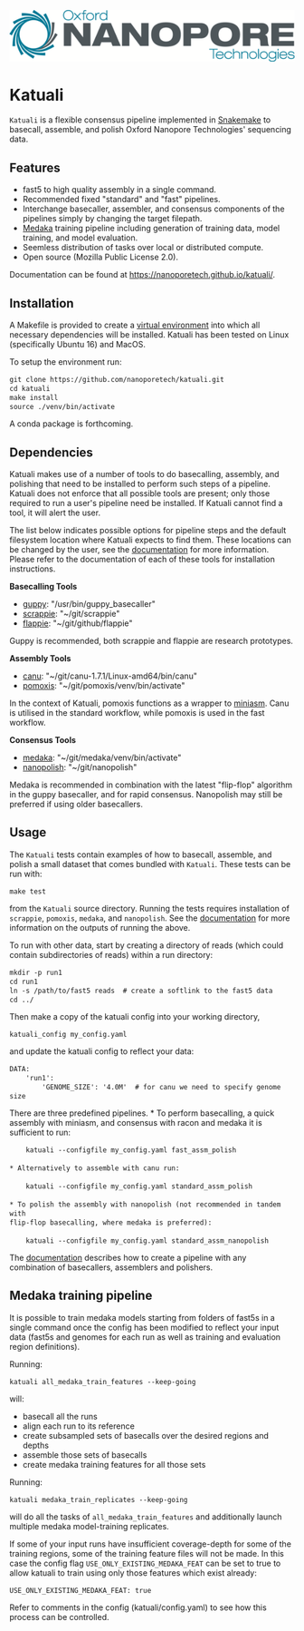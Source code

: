 ![Oxford Nanopore Technologies logo](images/ONT_logo_590x106.png)


Katuali
=======

`Katuali` is a flexible consensus pipeline implemented in
[Snakemake](https://snakemake.readthedocs.io) to basecall, assemble, and polish
Oxford Nanopore Technologies' sequencing data.

Features
--------

  * fast5 to high quality assembly in a single command.
  * Recommended fixed "standard" and "fast" pipelines.
  * Interchange basecaller, assembler, and consensus components of the
    pipelines simply by changing the target filepath.
  * [Medaka](https://github.com/nanoporetech/medaka) training pipeline
    including generation of training data, model training, and model evaluation.
  * Seemless distribution of tasks over local or distributed compute.
  * Open source (Mozilla Public License 2.0).

Documentation can be found at https://nanoporetech.github.io/katuali/.

Installation
------------

A Makefile is provided to create a
[virtual environment](https://docs.python.org/3/tutorial/venv.html) into which
all necessary dependencies will be installed. Katuali has been tested on Linux
(specifically Ubuntu 16) and MacOS.

To setup the environment run:

    git clone https://github.com/nanoporetech/katuali.git
    cd katuali
    make install
    source ./venv/bin/activate

A conda package is forthcoming.

Dependencies
------------

Katuali makes use of a number of tools to do basecalling, assembly, and
polishing that need to be installed to perform such steps of a pipeline.
Katuali does not enforce that all possible tools are present; only those
required to run a user's pipeline need be installed. If Katuali cannot
find a tool, it will alert the user.

The list below indicates possible options for pipeline steps and the default
filesystem location where Katuali expects to find them. These locations can be
changed by the user, see the
[documentation](https://nanoporetech.github.io/katuali/) for more information.
Please refer to the documentation of each of these tools for installation
instructions.

**Basecalling Tools**

* [guppy](https://community.nanoporetech.com/downloads): "/usr/bin/guppy_basecaller"
* [scrappie](https://github.com/nanoporetech/scrappie): "~/git/scrappie"
* [flappie](https://github.com/nanoporetech/flappie): "~/git/github/flappie"

Guppy is recommended, both scrappie and flappie are research prototypes.

**Assembly Tools**

* [canu](https://github.com/marbl/canu): "~/git/canu-1.7.1/Linux-amd64/bin/canu"
* [pomoxis](https://github.com/nanoporetech/pomoxis): "~/git/pomoxis/venv/bin/activate"

In the context of Katuali, pomoxis functions as a wrapper to
[miniasm](https://github.com/lh3/miniasm). Canu is utilised in the standard
workflow, while pomoxis is used in the fast workflow.

**Consensus Tools**

* [medaka](https://github.com/nanoporetech/medaka): "~/git/medaka/venv/bin/activate"
* [nanopolish](https://github.com/jts/nanopolish): "~/git/nanopolish"

Medaka is recommended in combination with the latest "flip-flop" algorithm
in the guppy basecaller, and for rapid consensus. Nanopolish may still be
preferred if using older basecallers.

Usage
-----

The `Katuali` tests contain examples of how to basecall, assemble, and polish
a small dataset that comes bundled with `Katuali`. These tests can be run with:

    make test

from the `Katuali` source directory. Running the tests requires installation of
`scrappie`, `pomoxis`, `medaka`, and `nanopolish`. See the
[documentation](https://nanoporetech.github.io/katuali/installation.html#tests)
for more information on the outputs of running the above.

To run with other data, start by creating a directory of reads (which could
contain subdirectories of reads) within a run directory:

    mkdir -p run1
    cd run1
    ln -s /path/to/fast5 reads  # create a softlink to the fast5 data
    cd ../
    
Then make a copy of the katuali config into your working directory,

    katuali_config my_config.yaml

and update the katuali config to reflect your data:
    
    DATA:
        'run1':
            'GENOME_SIZE': '4.0M'  # for canu we need to specify genome size


There are three predefined pipelines.
    * To perform basecalling, a quick assembly with miniasm, and consensus with racon
      and medaka it is sufficient to run:

        katuali --configfile my_config.yaml fast_assm_polish

    * Alternatively to assemble with canu run:

        katuali --configfile my_config.yaml standard_assm_polish

    * To polish the assembly with nanopolish (not recommended in tandem with
    flip-flop basecalling, where medaka is preferred):

        katuali --configfile my_config.yaml standard_assm_nanopolish

The [documentation](https://nanoporetech.github.io/katuali/examples.html) describes how to create a 
pipeline with any combination of basecallers, assemblers and polishers. 
    

Medaka training pipeline
------------------------

It is possible to train medaka models starting from folders of fast5s in a
single command once the config has been modified to reflect your input data
(fast5s and genomes for each run as well as training and evaluation region
definitions).

Running:

    katuali all_medaka_train_features --keep-going

will:

* basecall all the runs
* align each run to its reference
* create subsampled sets of basecalls over the desired regions and depths
* assemble those sets of basecalls
* create medaka training features for all those sets

Running:

    katuali medaka_train_replicates --keep-going

will do all the tasks of `all_medaka_train_features` and additionally launch
multiple medaka model-training replicates.

If some of your input runs have insufficient coverage-depth for some of the
training regions, some of the training feature files will not be made. In this
case the config flag `USE_ONLY_EXISTING_MEDAKA_FEAT` can be set to true to allow
katuali to train using only those features which exist already:

    USE_ONLY_EXISTING_MEDAKA_FEAT: true 

Refer to comments in the config (katuali/config.yaml) to see how this process
can be controlled. 
